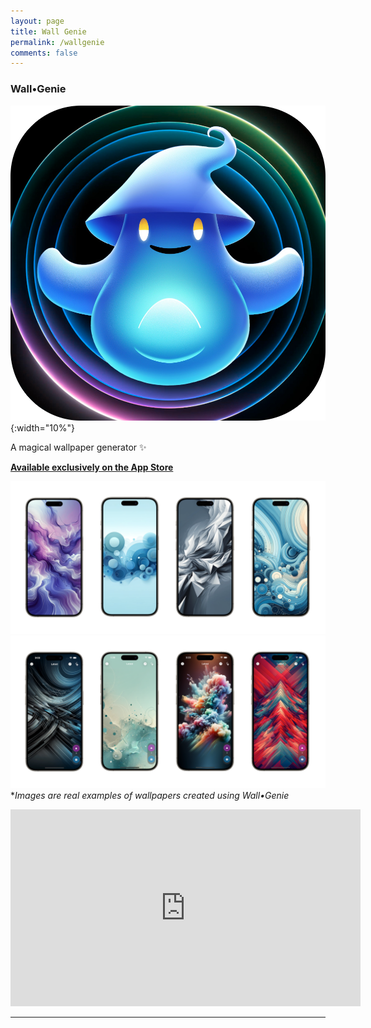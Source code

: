 ```yaml
---
layout: page
title: Wall Genie
permalink: /wallgenie
comments: false
---
```


### Wall•Genie
![WallGenie Samples](assets/images/WallGenie/icon-new.png){:width="10%"}   

A magical wallpaper generator ✨

**[Available exclusively on the App Store](https://apps.apple.com/us/app/wall-genie-ai-wallpaper/id6496679681)**  

![WallGenie Samples](assets/images/WallGenie/promo2.png)  
![WallGenie Samples](assets/images/WallGenie/promo4.png)  
**Images are real examples of wallpapers created using Wall•Genie*  

<iframe width="560" height="315" src="https://www.youtube.com/embed/G8NIk2D4PKw?si=ZX7C5M92GbXRud-k" title="YouTube video player" frameborder="0" allow="accelerometer; autoplay; clipboard-write; encrypted-media; gyroscope; picture-in-picture; web-share" referrerpolicy="strict-origin-when-cross-origin" allowfullscreen></iframe>

---

<html lang="en">
<head>
    <meta charset="UTF-8">
    <title>FAQ - Echodots</title>
    <style>
        .faq-question {
            cursor: pointer;
            color: #1b9963; /* Adjust the color to fit your design */
            margin-bottom: 5px;
        }

        .faq-question:hover {
            text-decoration: underline;
        }

        .faq-answer {
            display: none;
            margin-top: 5px;
            margin-bottom: 20px;
        }
    </style>
</head>
<body>

<h4 id="faq">FAQ</h4>

<div class="faq-item">
    <h6 class="faq-question">Is a subscription required?</h6>
    <p class="faq-answer">
        Yes. To put it simply, every image generated with Wall•Genie costs money, so an active subscription is required to create wallpapers. Subscribers also gain the added perk of downloading community-posted wallpapers, although free users can download every 7th community-uploaded wallpaper for free.
    </p>
</div>

<div class="faq-item">
    <h6 class="faq-question">What engine is being used for image generation?</h6>
    <p class="faq-answer">
        Wall•Genie is using the ChatGPT API to generate images using the latest DALL•E 3 engine. If rate limits are reached with image generations, Wall•Genie may fallback to DALL•E 2 and return a 1024x1024 image.
    </p>
</div>

<div class="faq-item">
    <h6 class="faq-question">What prompt is Wall•Genie using, and can it be customized?</h6>
    <p class="faq-answer">
        Wall•Genie's prompt has been rigorously tested and refined to provide the best results using the variables you select during image generation. Due to the nature of Generative AI, results will not always result in the expected. For the safety of Wall•Genie users, this prompt is not publically available or editable. 
    </p>
</div>

<div class="faq-item">
    <h6 class="faq-question">What is the generated image resolution?</h6>
    <p class="faq-answer">
       Wall•Genie is generating images at the highest resolution that DALL•E allows for portait images which is 1024x1792. If rate limits are reached and the model has to fallback to DALL•2, the resolution will be 1024x1024.
    </p>
</div>

<div class="faq-item">
    <h6 class="faq-question">Does Wall•Genie allow for creating iPad and Desktop wallpapers?</h6>
    <p class="faq-answer">
       At this time, the app's primary focus is creating wallpapers for mobile.
    </p>
</div>

<div class="faq-item">
    <h6 class="faq-question">Why can't I take screenshots?</h6>
    <p class="faq-answer">
        We prioritize safeguarding our community's creative work. As part of this commitment, screenshot functionality is an exclusive feature available to our subscribed members, ensuring their creations remain unique and protected.
    </p>
</div>

<div class="faq-item">
    <h6 class="faq-question">Can you explain the pricing?</h6>
    <p class="faq-answer">
        Wall•Genie aims to provide extremely competetive pricing compared to other wallpaper apps, while also covering API costs, server & storage costs, development and maintenance costs, and support. For users who might go in short bursts of creativity, the *Starter* subscription (billed weekly) may be more in line with creating and participating in the community. For users who are always on the hunt for the freshest wallpapers and interested in growing their collection, the *Pro* subscription (billed monthly) is a great option.
    </p>
</div>

<div class="faq-item">
    <h6 class="faq-question">Can I change my subscription tier?</h6>
    <p class="faq-answer">
        To change your subscription tier, go to Info > Manage Subscription
    </p>
</div>

<div class="faq-item">
    <h6 class="faq-question">Does Wall•Genie support Family Sharing?</h6>
    <p class="faq-answer">
        Family Sharing is not supported at this time.
    </p>
</div>

<script>
document.addEventListener("DOMContentLoaded", function() {
    // Initially hide all answers
    var faqAnswers = document.querySelectorAll(".faq-answer");
    faqAnswers.forEach(function(answer) {
        answer.style.display = "none";
    });

    // Add click event listeners to questions
    var faqQuestions = document.querySelectorAll(".faq-question");
    faqQuestions.forEach(function(question) {
        question.addEventListener("click", function() {
            var answer = this.nextElementSibling;
            answer.style.display = answer.style.display === "none" ? "block" : "none";
        });
    });
});

</script>

</body>
</html>

---
<h4 id="terms">Terms</h4>
By using Wall•Genie, you agree to the following terms, in addition to the [Apple Standard EULA](https://www.apple.com/legal/internet-services/itunes/dev/stdeula/):
- Images are created using Generative AI, and therefore results may vary.
- Wall•Genie and OpenAI (per their licensing guidelines) do not claim ownership of the images created.
- Images generated using Wall•Genie, by any user, can be used for both personal and commercial use without permission.
- Wall•Genie and its services are provided "as-is" and reserves the right to update, enhance, or change the service at any time.
- Abuse of Wall•Genie and its services, including API integrations, in-app screenshots, or other actions outside if the app's intended use are strictly prohibited and may result in a permanent ban.

---
<h4 id="privacy">Privacy</h4>
Privacy is a first-class citizen in Wall•Genie. Unlike other wallpaper apps, your usage is not tracked or tied to your identity, nor is a sign-in process required in order to use the app, keeping your identity completely anonymous. Certain statistics are collected anonymously in order to help improve the app; things like iPhone model, iOS version, wallpaper upvote count, wallpaper generation count, and wallpaper upload count. These stats are aggregated using the privacy-focused solution [TelemetryDeck](https://telemetrydeck.com).

---
<h4 id="support">Support</h4>
**Supported Devices**: iPhone  
**Apple App ID**: 6496679681  
**Category**: Graphics & Design  
**Developer**: rakTech LLC  
**Contact**: support@raktech.app  